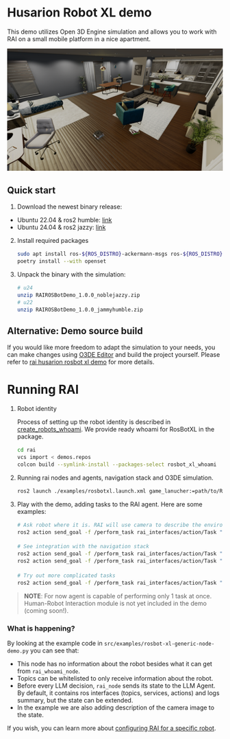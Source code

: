 # Husarion Robot XL demo

This demo utilizes Open 3D Engine simulation and allows you to work with RAI on a small mobile platform in a nice apartment.

![Screenshot1](../imgs/o3deSimulation.png)

## Quick start

1. Download the newest binary release:

- Ubuntu 22.04 & ros2 humble: [link](https://robotecai-my.sharepoint.com/:u:/g/personal/bartlomiej_boczek_robotec_ai/EU4kUlXRLShMo3PBYnyYFP0B-_pw1Vv6FcmqSQHiUbrhfw?e=qo2T9K)
- Ubuntu 24.04 & ros2 jazzy: [link](https://robotecai-my.sharepoint.com/:u:/g/personal/bartlomiej_boczek_robotec_ai/EaCcsJXzxqZFvOzmHnEAFQwBV89pRQ9yKQmSrVC-JYv2ug?e=s4ryDO)

2. Install required packages

   ```bash
   sudo apt install ros-${ROS_DISTRO}-ackermann-msgs ros-${ROS_DISTRO}-gazebo-msgs ros-${ROS_DISTRO}-control-toolbox ros-${ROS_DISTRO}-nav2-bringup
   poetry install --with openset
   ```

3. Unpack the binary with the simulation:

   ```bash
   # u24
   unzip RAIROSBotDemo_1.0.0_noblejazzy.zip
   # u22
   unzip RAIROSBotDemo_1.0.0_jammyhumble.zip
   ```

## Alternative: Demo source build

If you would like more freedom to adapt the simulation to your needs, you can make changes using
[O3DE Editor](https://www.docs.o3de.org/docs/welcome-guide/) and build the project
yourself.
Please refer to [rai husarion rosbot xl demo][rai rosbot demo] for more details.

# Running RAI

1. Robot identity

   Process of setting up the robot identity is described in [create_robots_whoami](../create_robots_whoami.md).
   We provide ready whoami for RosBotXL in the package.

   ```bash
   cd rai
   vcs import < demos.repos
   colcon build --symlink-install --packages-select rosbot_xl_whoami
   ```

2. Running rai nodes and agents, navigation stack and O3DE simulation.

   ```bash
   ros2 launch ./examples/rosbotxl.launch.xml game_lanucher:=path/to/RARAIROSBotXLDemo.GameLauncher
   ```

3. Play with the demo, adding tasks to the RAI agent. Here are some examples:

   ```bash
   # Ask robot where it is. RAI will use camera to describe the environment
   ros2 action send_goal -f /perform_task rai_interfaces/action/Task "{priority: 10, description: '', task: 'Where are you?'}"

   # See integration with the navigation stack
   ros2 action send_goal -f /perform_task rai_interfaces/action/Task "{priority: 10, description: '', task: 'Drive 1 meter forward'}"
   ros2 action send_goal -f /perform_task rai_interfaces/action/Task "{priority: 10, description: '', task: 'Spin 90 degrees'}"

   # Try out more complicated tasks
   ros2 action send_goal -f /perform_task rai_interfaces/action/Task "{priority: 10, description: '', task: ' Drive forward if the path is clear, otherwise backward'}"
   ```

> **NOTE**: For now agent is capable of performing only 1 task at once.
> Human-Robot Interaction module is not yet included in the demo (coming soon!).

### What is happening?

By looking at the example code in `src/examples/rosbot-xl-generic-node-demo.py` you can see that:

- This node has no information about the robot besides what it can get from `rai_whoami_node`.
- Topics can be whitelisted to only receive information about the robot.
- Before every LLM decision, `rai_node` sends its state to the LLM Agent. By default, it contains ros interfaces (topics, services, actions) and logs summary, but the state can be extended.
- In the example we are also adding description of the camera image to the state.

If you wish, you can learn more about [configuring RAI for a specific robot](../create_robots_whoami.md).

[rai rosbot demo]: https://github.com/RobotecAI/rai-rosbot-xl-demo
